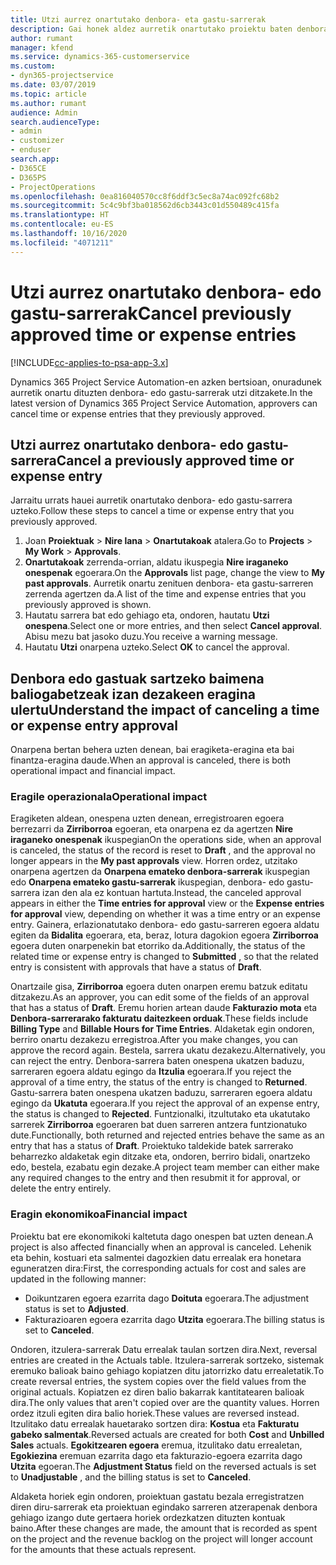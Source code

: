 ```yaml
---
title: Utzi aurrez onartutako denbora- eta gastu-sarrerak
description: Gai honek aldez aurretik onartutako proiektu baten denbora- edo gastu-transakzioa uzteari buruzko informazioa eskaintzen du.
author: rumant
manager: kfend
ms.service: dynamics-365-customerservice
ms.custom:
- dyn365-projectservice
ms.date: 03/07/2019
ms.topic: article
ms.author: rumant
audience: Admin
search.audienceType:
- admin
- customizer
- enduser
search.app:
- D365CE
- D365PS
- ProjectOperations
ms.openlocfilehash: 0ea816040570cc8f6ddf3c5ec8a74ac092fc68b2
ms.sourcegitcommit: 5c4c9bf3ba018562d6cb3443c01d550489c415fa
ms.translationtype: HT
ms.contentlocale: eu-ES
ms.lasthandoff: 10/16/2020
ms.locfileid: "4071211"
---
```

# <a name="cancel-previously-approved-time-or-expense-entries"></a><span data-ttu-id="485f7-103">Utzi aurrez onartutako denbora- edo gastu-sarrerak</span><span class="sxs-lookup"><span data-stu-id="485f7-103">Cancel previously approved time or expense entries</span></span>

[!INCLUDE[cc-applies-to-psa-app-3.x](../includes/cc-applies-to-psa-app-3x.md)]

<span data-ttu-id="485f7-104">Dynamics 365 Project Service Automation-en azken bertsioan, onuradunek aurretik onartu dituzten denbora- edo gastu-sarrerak utzi ditzakete.</span><span class="sxs-lookup"><span data-stu-id="485f7-104">In the latest version of Dynamics 365 Project Service Automation, approvers can cancel time or expense entries that they previously approved.</span></span>

## <a name="cancel-a-previously-approved-time-or-expense-entry"></a><span data-ttu-id="485f7-105">Utzi aurrez onartutako denbora- edo gastu-sarrera</span><span class="sxs-lookup"><span data-stu-id="485f7-105">Cancel a previously approved time or expense entry</span></span>

<span data-ttu-id="485f7-106">Jarraitu urrats hauei aurretik onartutako denbora- edo gastu-sarrera uzteko.</span><span class="sxs-lookup"><span data-stu-id="485f7-106">Follow these steps to cancel a time or expense entry that you previously approved.</span></span>

1. <span data-ttu-id="485f7-107">Joan **Proiektuak** \> **Nire lana** \> **Onartutakoak** atalera.</span><span class="sxs-lookup"><span data-stu-id="485f7-107">Go to **Projects** \> **My Work** \> **Approvals**.</span></span>
2. <span data-ttu-id="485f7-108">**Onartutakoak** zerrenda-orrian, aldatu ikuspegia **Nire iraganeko onespenak** egoerara.</span><span class="sxs-lookup"><span data-stu-id="485f7-108">On the **Approvals** list page, change the view to **My past approvals**.</span></span> <span data-ttu-id="485f7-109">Aurretik onartu zenituen denbora- eta gastu-sarreren zerrenda agertzen da.</span><span class="sxs-lookup"><span data-stu-id="485f7-109">A list of the time and expense entries that you previously approved is shown.</span></span>
3. <span data-ttu-id="485f7-110">Hautatu sarrera bat edo gehiago eta, ondoren, hautatu **Utzi onespena**.</span><span class="sxs-lookup"><span data-stu-id="485f7-110">Select one or more entries, and then select **Cancel approval**.</span></span> <span data-ttu-id="485f7-111">Abisu mezu bat jasoko duzu.</span><span class="sxs-lookup"><span data-stu-id="485f7-111">You receive a warning message.</span></span>
4. <span data-ttu-id="485f7-112">Hautatu **Utzi** onarpena uzteko.</span><span class="sxs-lookup"><span data-stu-id="485f7-112">Select **OK** to cancel the approval.</span></span>

## <a name="understand-the-impact-of-canceling-a-time-or-expense-entry-approval"></a><span data-ttu-id="485f7-113">Denbora edo gastuak sartzeko baimena baliogabetzeak izan dezakeen eragina ulertu</span><span class="sxs-lookup"><span data-stu-id="485f7-113">Understand the impact of canceling a time or expense entry approval</span></span>

<span data-ttu-id="485f7-114">Onarpena bertan behera uzten denean, bai eragiketa-eragina eta bai finantza-eragina daude.</span><span class="sxs-lookup"><span data-stu-id="485f7-114">When an approval is canceled, there is both operational impact and financial impact.</span></span>

### <a name="operational-impact"></a><span data-ttu-id="485f7-115">Eragile operazionala</span><span class="sxs-lookup"><span data-stu-id="485f7-115">Operational impact</span></span>

<span data-ttu-id="485f7-116">Eragiketen aldean, onespena uzten denean, erregistroaren egoera berrezarri da **Zirriborroa** egoeran, eta onarpena ez da agertzen **Nire iraganeko onespenak** ikuspegian</span><span class="sxs-lookup"><span data-stu-id="485f7-116">On the operations side, when an approval is canceled, the status of the record is reset to **Draft** , and the approval no longer appears in the **My past approvals** view.</span></span> <span data-ttu-id="485f7-117">Horren ordez, utzitako onarpena agertzen da **Onarpena emateko denbora-sarrerak** ikuspegian edo **Onarpena emateko gastu-sarrerak** ikuspegian, denbora- edo gastu-sarrera izan den ala ez kontuan hartuta.</span><span class="sxs-lookup"><span data-stu-id="485f7-117">Instead, the canceled approval appears in either the **Time entries for approval** view or the **Expense entries for approval** view, depending on whether it was a time entry or an expense entry.</span></span> <span data-ttu-id="485f7-118">Gainera, erlazionatutako denbora- edo gastu-sarreren egoera aldatu egiten da **Bidalita** egoerara, eta, beraz, lotura dagokion egoera **Zirriborroa** egoera duten onarpenekin bat etorriko da.</span><span class="sxs-lookup"><span data-stu-id="485f7-118">Additionally, the status of the related time or expense entry is changed to **Submitted** , so that the related entry is consistent with approvals that have a status of **Draft**.</span></span>

<span data-ttu-id="485f7-119">Onartzaile gisa, **Zirriborroa** egoera duten onarpen eremu batzuk editatu ditzakezu.</span><span class="sxs-lookup"><span data-stu-id="485f7-119">As an approver, you can edit some of the fields of an approval that has a status of **Draft**.</span></span> <span data-ttu-id="485f7-120">Eremu horien artean daude **Fakturazio mota** eta **Denbora-sarrerarako fakturatu daitezkeen orduak**.</span><span class="sxs-lookup"><span data-stu-id="485f7-120">These fields include **Billing Type** and **Billable Hours for Time Entries**.</span></span> <span data-ttu-id="485f7-121">Aldaketak egin ondoren, berriro onartu dezakezu erregistroa.</span><span class="sxs-lookup"><span data-stu-id="485f7-121">After you make changes, you can approve the record again.</span></span> <span data-ttu-id="485f7-122">Bestela, sarrera ukatu dezakezu.</span><span class="sxs-lookup"><span data-stu-id="485f7-122">Alternatively, you can reject the entry.</span></span> <span data-ttu-id="485f7-123">Denbora-sarrera baten onespena ukatzen baduzu, sarreraren egoera aldatu egingo da **Itzulia** egoerara.</span><span class="sxs-lookup"><span data-stu-id="485f7-123">If you reject the approval of a time entry, the status of the entry is changed to **Returned**.</span></span> <span data-ttu-id="485f7-124">Gastu-sarrera baten onespena ukatzen baduzu, sarreraren egoera aldatu egingo da **Ukatuta** egoerara.</span><span class="sxs-lookup"><span data-stu-id="485f7-124">If you reject the approval of an expense entry, the status is changed to **Rejected**.</span></span> <span data-ttu-id="485f7-125">Funtzionalki, itzultutako eta ukatutako sarrerek **Zirriborroa** egoeraren bat duen sarreren antzera funtzionatuko dute.</span><span class="sxs-lookup"><span data-stu-id="485f7-125">Functionally, both returned and rejected entries behave the same as an entry that has a status of **Draft**.</span></span> <span data-ttu-id="485f7-126">Proiektuko taldekide batek sarrerako beharrezko aldaketak egin ditzake eta, ondoren, berriro bidali, onartzeko edo, bestela, ezabatu egin dezake.</span><span class="sxs-lookup"><span data-stu-id="485f7-126">A project team member can either make any required changes to the entry and then resubmit it for approval, or delete the entry entirely.</span></span>

### <a name="financial-impact"></a><span data-ttu-id="485f7-127">Eragin ekonomikoa</span><span class="sxs-lookup"><span data-stu-id="485f7-127">Financial impact</span></span>

<span data-ttu-id="485f7-128">Proiektu bat ere ekonomikoki kaltetuta dago onespen bat uzten denean.</span><span class="sxs-lookup"><span data-stu-id="485f7-128">A project is also affected financially when an approval is canceled.</span></span> <span data-ttu-id="485f7-129">Lehenik eta behin, kostuari eta salmentei dagozkien datu errealak era honetara eguneratzen dira:</span><span class="sxs-lookup"><span data-stu-id="485f7-129">First, the corresponding actuals for cost and sales are updated in the following manner:</span></span>

- <span data-ttu-id="485f7-130">Doikuntzaren egoera ezarrita dago **Doituta** egoerara.</span><span class="sxs-lookup"><span data-stu-id="485f7-130">The adjustment status is set to **Adjusted**.</span></span>
- <span data-ttu-id="485f7-131">Fakturazioaren egoera ezarrita dago **Utzita** egoerara.</span><span class="sxs-lookup"><span data-stu-id="485f7-131">The billing status is set to **Canceled**.</span></span>

<span data-ttu-id="485f7-132">Ondoren, itzulera-sarrerak Datu errealak taulan sortzen dira.</span><span class="sxs-lookup"><span data-stu-id="485f7-132">Next, reversal entries are created in the Actuals table.</span></span> <span data-ttu-id="485f7-133">Itzulera-sarrerak sortzeko, sistemak eremuko balioak baino gehiago kopiatzen ditu jatorrizko datu errealetatik.</span><span class="sxs-lookup"><span data-stu-id="485f7-133">To create reversal entries, the system copies over the field values from the original actuals.</span></span> <span data-ttu-id="485f7-134">Kopiatzen ez diren balio bakarrak kantitatearen balioak dira.</span><span class="sxs-lookup"><span data-stu-id="485f7-134">The only values that aren't copied over are the quantity values.</span></span> <span data-ttu-id="485f7-135">Horren ordez itzuli egiten dira balio horiek.</span><span class="sxs-lookup"><span data-stu-id="485f7-135">These values are reversed instead.</span></span> <span data-ttu-id="485f7-136">Itzulitako datu errealak hauetarako sortzen dira: **Kostua** eta **Fakturatu gabeko salmentak**.</span><span class="sxs-lookup"><span data-stu-id="485f7-136">Reversed actuals are created for both **Cost** and **Unbilled Sales** actuals.</span></span> <span data-ttu-id="485f7-137">**Egokitzearen egoera** eremua, itzulitako datu errealetan, **Egokiezina** eremuan ezarrita dago eta fakturazio-egoera ezarrita dago **Utzita** egoeran.</span><span class="sxs-lookup"><span data-stu-id="485f7-137">The **Adjustment Status** field on the reversed actuals is set to **Unadjustable** , and the billing status is set to **Canceled**.</span></span>

<span data-ttu-id="485f7-138">Aldaketa horiek egin ondoren, proiektuan gastatu bezala erregistratzen diren diru-sarrerak eta proiektuan egindako sarreren atzerapenak denbora gehiago izango dute gertaera horiek ordezkatzen dituzten kontuak baino.</span><span class="sxs-lookup"><span data-stu-id="485f7-138">After these changes are made, the amount that is recorded as spent on the project and the revenue backlog on the project will longer account for the amounts that these actuals represent.</span></span>
